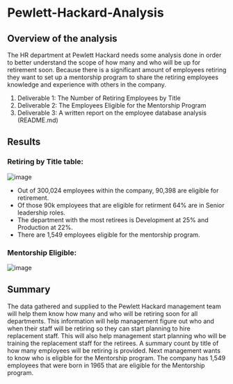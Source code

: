 # Pewlett-Hackard-Analysis

## Overview of the analysis
The HR department at Pewlett Hackard needs some analysis done in order to better understand the scope of how many and who will be up for retirement soon.  Because there is a significant amount of employees retiring they want to set up a mentorship program to share the retiring employees knowledge and experience with others in the company.

  1. Deliverable 1: The Number of Retiring Employees by Title
  2. Deliverable 2: The Employees Eligible for the Mentorship Program
  3. Deliverable 3: A written report on the employee database analysis (README.md)

## Results
### Retiring by Title table:

![image](https://user-images.githubusercontent.com/89753083/145870921-2ee0f2d1-ab59-4d94-bd3d-5f7605b6ff90.png)

  - Out of 300,024 employees within the company, 90,398 are eligible for retirement.
  - Of those 90k employees that are eligible for retirment 64% are in Senior leadership roles.
  - The department with the most retirees is Development at 25% and Production at 22%.
  - There are 1,549 employees eligible for the mentorship program. 

### Mentorship Eligible:

![image](https://user-images.githubusercontent.com/89753083/145872041-7da8e97b-e8a8-455b-8cdb-00f177f2a18b.png)

## Summary

The data gathered and supplied to the Pewlett Hackard management team will help them know how many and who will be retiring soon for all departments.  This information will help management figure out who and when their staff will be retiring so they can start planning to hire replacement staff.  This will also help management start planning who will be training the replacement staff for the retirees.  A summary count by title of how many employees will be retiring is provided.  Next management wants to know who is eligible for the Mentorship program.  The company has 1,549 employees that were born in 1965 that are eligible for the Mentorship program.


